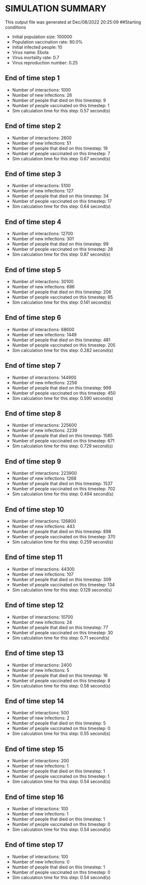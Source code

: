 # SIMULATION SUMMARY
This output file was generated at Dec/08/2022 20:25:09
##Starting conditions
- Initial population size: 100000
- Population vaccination rate: 90.0%
- Initial infected people: 10
- Virus name: Ebola
- Virus mortality rate: 0.7
- Virus reproduction number: 0.25

## End of time step 1
- Number of interactions: 1000
- Number of new infections: 26
- Number of people that died on this timestep: 9
- Number of people vaccinated on this timestep: 1
- Sim calculation time for this step: 0.57 second(s)

## End of time step 2
- Number of interactions: 2600
- Number of new infections: 51
- Number of people that died on this timestep: 19
- Number of people vaccinated on this timestep: 7
- Sim calculation time for this step: 0.67 second(s)

## End of time step 3
- Number of interactions: 5100
- Number of new infections: 127
- Number of people that died on this timestep: 34
- Number of people vaccinated on this timestep: 17
- Sim calculation time for this step: 0.64 second(s)

## End of time step 4
- Number of interactions: 12700
- Number of new infections: 301
- Number of people that died on this timestep: 99
- Number of people vaccinated on this timestep: 28
- Sim calculation time for this step: 0.87 second(s)

## End of time step 5
- Number of interactions: 30100
- Number of new infections: 686
- Number of people that died on this timestep: 206
- Number of people vaccinated on this timestep: 95
- Sim calculation time for this step: 0.141 second(s)

## End of time step 6
- Number of interactions: 68600
- Number of new infections: 1449
- Number of people that died on this timestep: 481
- Number of people vaccinated on this timestep: 205
- Sim calculation time for this step: 0.282 second(s)

## End of time step 7
- Number of interactions: 144900
- Number of new infections: 2256
- Number of people that died on this timestep: 999
- Number of people vaccinated on this timestep: 450
- Sim calculation time for this step: 0.590 second(s)

## End of time step 8
- Number of interactions: 225600
- Number of new infections: 2239
- Number of people that died on this timestep: 1585
- Number of people vaccinated on this timestep: 671
- Sim calculation time for this step: 0.729 second(s)

## End of time step 9
- Number of interactions: 223900
- Number of new infections: 1268
- Number of people that died on this timestep: 1537
- Number of people vaccinated on this timestep: 702
- Sim calculation time for this step: 0.494 second(s)

## End of time step 10
- Number of interactions: 126800
- Number of new infections: 443
- Number of people that died on this timestep: 898
- Number of people vaccinated on this timestep: 370
- Sim calculation time for this step: 0.259 second(s)

## End of time step 11
- Number of interactions: 44300
- Number of new infections: 107
- Number of people that died on this timestep: 309
- Number of people vaccinated on this timestep: 134
- Sim calculation time for this step: 0.128 second(s)

## End of time step 12
- Number of interactions: 10700
- Number of new infections: 24
- Number of people that died on this timestep: 77
- Number of people vaccinated on this timestep: 30
- Sim calculation time for this step: 0.71 second(s)

## End of time step 13
- Number of interactions: 2400
- Number of new infections: 5
- Number of people that died on this timestep: 16
- Number of people vaccinated on this timestep: 8
- Sim calculation time for this step: 0.58 second(s)

## End of time step 14
- Number of interactions: 500
- Number of new infections: 2
- Number of people that died on this timestep: 5
- Number of people vaccinated on this timestep: 0
- Sim calculation time for this step: 0.55 second(s)

## End of time step 15
- Number of interactions: 200
- Number of new infections: 1
- Number of people that died on this timestep: 1
- Number of people vaccinated on this timestep: 1
- Sim calculation time for this step: 0.54 second(s)

## End of time step 16
- Number of interactions: 100
- Number of new infections: 1
- Number of people that died on this timestep: 1
- Number of people vaccinated on this timestep: 0
- Sim calculation time for this step: 0.54 second(s)

## End of time step 17
- Number of interactions: 100
- Number of new infections: 0
- Number of people that died on this timestep: 1
- Number of people vaccinated on this timestep: 0
- Sim calculation time for this step: 0.54 second(s)
